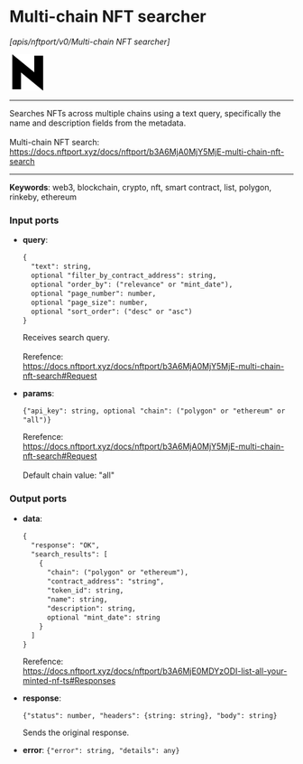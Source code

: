 # Multi-chain NFT searcher

_[apis/nftport/v0/Multi-chain NFT searcher]_

![icon](</assets/icons/352b98b2-6df6-4a21-93e1-a31cf5b9311d.png>)

---

Searches NFTs across multiple chains using a text query, specifically the name and description fields from the metadata. <br>
<br>
Multi-chain NFT search:<br>
https://docs.nftport.xyz/docs/nftport/b3A6MjA0MjY5MjE-multi-chain-nft-search<br>

---

__Keywords__: web3, blockchain, crypto, nft, smart contract, list, polygon, rinkeby, ethereum

### Input ports

* __query__: 
    ```
    {
      "text": string,
      optional "filter_by_contract_address": string,
      optional "order_by": ("relevance" or "mint_date"),
      optional "page_number": number,
      optional "page_size": number,
      optional "sort_order": ("desc" or "asc")
    }
    ```

    Receives search query.<br>
    <br>
    Rerefence:<br>
    https://docs.nftport.xyz/docs/nftport/b3A6MjA0MjY5MjE-multi-chain-nft-search#Request<br>


* __params__: 
    ```
    {"api_key": string, optional "chain": ("polygon" or "ethereum" or "all")}
    ```

    Rerefence:<br>
    https://docs.nftport.xyz/docs/nftport/b3A6MjA0MjY5MjE-multi-chain-nft-search#Request<br>
    <br>
    Default chain value: "all"<br>

### Output ports

* __data__: 
    ```
    {
      "response": "OK",
      "search_results": [
        {
          "chain": ("polygon" or "ethereum"),
          "contract_address": "string",
          "token_id": string,
          "name": string,
          "description": string,
          optional "mint_date": string
        }
      ]
    }
    ```

    Rerefence:<br>
    https://docs.nftport.xyz/docs/nftport/b3A6MjE0MDYzODI-list-all-your-minted-nf-ts#Responses<br>


* __response__: 
    ```
    {"status": number, "headers": {string: string}, "body": string}
    ```

    Sends the original response.<br>


* __error__: ` {"error": string, "details": any} `

